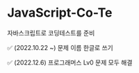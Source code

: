 # JavaScript-Co-Te

자바스크립트로 코딩테스트를 준비

✅ (2022.10.22 ~) 문제 이름 한글로 쓰기

✅ (2022.12.6) 프로그래머스 Lv0 문제 모두 해결
